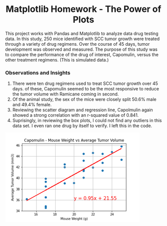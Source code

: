 # <div align="center">**Matplotlib Homework - The Power of Plots**<div>

<p>This project works with Pandas and Matplotlib to analyze data drug testing data.
In this study, 250 mice identified with SCC tumor growth were treated through a variety of drug regimens. Over the course of 45 days, tumor development was observed and measured. The purpose of this study was to compare the performance of the drug of interest, Capomulin, versus the other treatment regimens.
(This is simulated data.)
<p/>

### Observations and Insights

1) There were ten drug regimens used to treat SCC tumor growth over 45 days. of these, Capomulin seemed to be the most responsive to reduce the tumor volume with Ramicane coming in second.
2) Of the animal study, the sex of the mice were closely split 50.6% male and 49.4% female. 
3) Reviewing the scatter diagram and regression line, Capolmulin again showed a strong correlation with an r-squared value of 0.841. 
4) Suprisingly, in reviewing the box plots, I could not find any outliers in this data set. I even ran one drug by itself to verify. I left this in the code.


![alt text](https://github.com/RADettmer/matplotlib_challenge/blob/master/images/ScatterDiagramRegression.png)